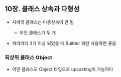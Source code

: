 ## 10장. 클래스 상속과 다형성

- 자바의 클래스는 다중상속이 안 됨
    - 부모 클래스가 두 개

- 파라미터 3개 이상 되었을 때 Builder 패턴 사용하면 좋음

### 최상위 클래스 Object

- 어떤 클래스도 Object 타입으로 upcasting이 가능하다